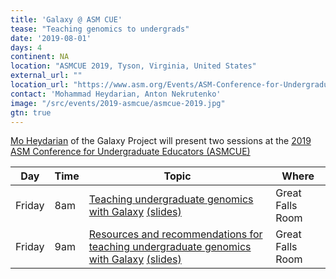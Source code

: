```yaml
---
title: 'Galaxy @ ASM CUE'
tease: "Teaching genomics to undergrads"
date: '2019-08-01'
days: 4
continent: NA
location: "ASMCUE 2019, Tyson, Virginia, United States"
external_url: ""
location_url: "https://www.asm.org/Events/ASM-Conference-for-Undergraduate-Educators/Home"
contact: 'Mohammad Heydarian, Anton Nekrutenko'
image: "/src/events/2019-asmcue/asmcue-2019.jpg"
gtn: true
---
```


[Mo Heydarian](/src/people/mo-heydarian/index.md) of the Galaxy Project will present two sessions at the [2019 ASM Conference for Undergraduate Educators (ASMCUE)](https://www.asm.org/Events/ASM-Conference-for-Undergraduate-Educators/Home)

| Day | Time | Topic | Where |
| ---- | ---- | ---- | ---- |
| Friday | 8am | [Teaching undergraduate genomics with Galaxy](https://guidebook.com/guide/157564/event/23673616/ ) [(slides)](https://docs.google.com/presentation/d/1F-J8Nph9C0lYHkLw0AG25AWqFpbN3BkR5GHxRGsSSC4/edit?usp=sharing)| Great Falls Room |
| Friday | 9am | [Resources and recommendations for teaching undergraduate genomics with Galaxy](https://guidebook.com/guide/157564/event/23673614/ ) [(slides)](https://docs.google.com/presentation/d/192ha5qlFaJBP0pYg0TAChz9yzac90jh8eiOHhtSJqjA/edit?usp=sharing)| Great Falls Room |
